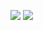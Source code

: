 <a href="#" target="_blank"><img src="https://img.shields.io/badge/42Seoul-000000?style=flat&logo=42&logoColor=#ffffff"/></a>
<a href="#" target="_blank"><img src="https://img.shields.io/badge/Flutter-02569B?style=flat&logo=Flutter&logoColor=#ffffff"/></a>

<!--
**dltkdgns00/dltkdgns00** is a ✨ _special_ ✨ repository because its `README.md` (this file) appears on your GitHub profile.

Here are some ideas to get you started:

- 🔭 I’m currently working on ...
- 🌱 I’m currently learning ...
- 👯 I’m looking to collaborate on ...
- 🤔 I’m looking for help with ...
- 💬 Ask me about ...
- 📫 How to reach me: ...
- 😄 Pronouns: ...
- ⚡ Fun fact: ...
-->
